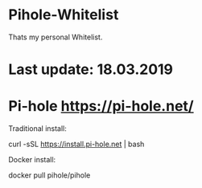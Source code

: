 # Pihole-Whitelist

Thats my personal Whitelist.


# Last update: 18.03.2019


# Pi-hole  https://pi-hole.net/

Traditional install:<br>

curl -sSL https://install.pi-hole.net | bash<br>

Docker install:<br>

docker pull pihole/pihole
